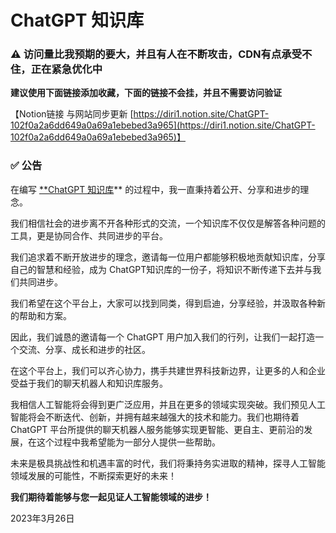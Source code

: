 # ChatGPT 知识库
### ⚠️ 访问量比我预期的要大，并且有人在不断攻击，CDN有点承受不住，正在紧急优化中

**建议使用下面链接添加收藏，下面的链接不会挂，并且不需要访问验证**

【Notion链接 与网站同步更新 [](https://chatgpt.moyucm.xyz/ChatGPT-102f0a2a6dd649a0a69a1ebebed3a965)[https://diri1.notion.site/ChatGPT-102f0a2a6dd649a0a69a1ebebed3a965](https://diri1.notion.site/ChatGPT-102f0a2a6dd649a0a69a1ebebed3a965)】

### ✅ 公告

在编写 [**ChatGPT 知识库](https://chatgpt.moyucm.xyz/)** 的过程中，我一直秉持着公开、分享和进步的理念。

我们相信社会的进步离不开各种形式的交流，一个知识库不仅仅是解答各种问题的工具，更是协同合作、共同进步的平台。

我们追求着不断开放进步的理念，邀请每一位用户都能够积极地贡献知识库，分享自己的智慧和经验，成为 ChatGPT知识库的一份子，将知识不断传递下去并与我们共同进步。

我们希望在这个平台上，大家可以找到同类，得到启迪，分享经验，并汲取各种新的帮助和方案。

因此，我们诚恳的邀请每一个 ChatGPT 用户加入我们的行列，让我们一起打造一个交流、分享、成长和进步的社区。

在这个平台上，我们可以齐心协力，携手共建世界科技新边界，让更多的人和企业受益于我们的聊天机器人和知识库服务。

我相信人工智能将会得到更广泛应用，并且在更多的领域实现突破。我们预见人工智能将会不断迭代、创新，并拥有越来越强大的技术和能力。我们也期待着 ChatGPT 平台所提供的聊天机器人服务能够实现更智能、更自主、更前沿的发展，在这个过程中我希望能为一部分人提供一些帮助。

未来是极具挑战性和机遇丰富的时代，我们将秉持务实进取的精神，探寻人工智能领域发展的可能性，不断探索更好的未来！

**我们期待着能够与您一起见证人工智能领域的进步！**

2023年3月26日
